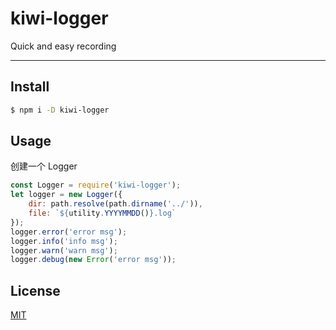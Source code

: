 # kiwi-logger

Quick and easy recording

---

## Install

```bash
$ npm i -D kiwi-logger
```

## Usage

创建一个 Logger

```js
const Logger = require('kiwi-logger');
let logger = new Logger({
    dir: path.resolve(path.dirname('../')),
    file: `${utility.YYYYMMDD()}.log`
});
logger.error('error msg');
logger.info('info msg');
logger.warn('warn msg');
logger.debug(new Error('error msg'));

```

## License
[MIT](LICENSE)
